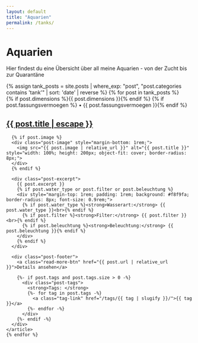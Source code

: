 ```yaml
---
layout: default
title: "Aquarien"
permalink: /tanks/
---
```


<div class="blog-container">
  <div class="blog-header-card content-card">
    <h1>Aquarien</h1>
    <p>Hier findest du eine Übersicht über all meine Aquarien - von der Zucht bis zur Quarantäne</p>
  </div>

  <div class="blog-posts-list">
    {% assign tank_posts = site.posts | where_exp: "post", "post.categories contains 'tank'" | sort: 'date' | reverse %}
    {% for post in tank_posts %}
    <article class="post-card content-card">
      <div class="post-header">
        <span class="post-meta">
          {% if post.dimensions %}{{ post.dimensions }}{% endif %}
          {% if post.fassungsvermoegen %} • {{ post.fassungsvermoegen }}{% endif %}
        </span>
        <h2>
          <a class="post-link" href="{{ post.url | relative_url }}">
            {{ post.title | escape }}
          </a>
        </h2>
      </div>

      {% if post.image %}
      <div class="post-image" style="margin-bottom: 1rem;">
        <img src="{{ post.image | relative_url }}" alt="{{ post.title }}" style="width: 100%; height: 200px; object-fit: cover; border-radius: 8px;">
      </div>
      {% endif %}

      <div class="post-excerpt">
        {{ post.excerpt }}
        {% if post.water_type or post.filter or post.beleuchtung %}
        <div style="margin-top: 1rem; padding: 1rem; background: #f8f9fa; border-radius: 8px; font-size: 0.9rem;">
          {% if post.water_type %}<strong>Wasserart:</strong> {{ post.water_type }}<br>{% endif %}
          {% if post.filter %}<strong>Filter:</strong> {{ post.filter }}<br>{% endif %}
          {% if post.beleuchtung %}<strong>Beleuchtung:</strong> {{ post.beleuchtung }}{% endif %}
        </div>
        {% endif %}
      </div>

      <div class="post-footer">
        <a class="read-more-btn" href="{{ post.url | relative_url }}">Details ansehen</a>

        {%- if post.tags and post.tags.size > 0 -%}
          <div class="post-tags">
            <strong>Tags: </strong>
            {%- for tag in post.tags -%}
              <a class="tag-link" href="/tags/{{ tag | slugify }}/">{{ tag }}</a>
            {%- endfor -%}
          </div>
        {%- endif -%}
      </div>
    </article>
    {% endfor %}
  </div>
</div>
